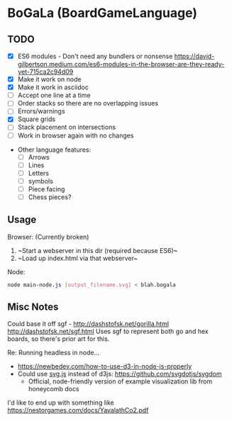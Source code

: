 # BoGaLa (BoardGameLanguage)

## TODO

- [X] ES6 modules - Don't need any bundlers or nonsense https://david-gilbertson.medium.com/es6-modules-in-the-browser-are-they-ready-yet-715ca2c94d09
- [X] Make it work on node
- [X] Make it work in asciidoc
- [ ] Accept one line at a time
- [ ] Order stacks so there are no overlapping issues
- [ ] Errors/warnings
- [X] Square grids
- [ ] Stack placement on intersections
- [ ] Work in browser again with no changes
- Other language features:
  - [ ] Arrows
  - [ ] Lines
  - [ ] Letters
  - [ ] symbols
  - [ ] Piece facing
  - [ ] Chess pieces?

## Usage

Browser: (Currently broken)

1. ~Start a webserver in this dir (required because ES6)~
2. ~Load up index.html via that webserver~

Node:

```sh
node main-node.js [output_filename.svg] < blah.bogala
```

## Misc Notes

Could base it off sgf - http://dashstofsk.net/gorilla.html
http://dashstofsk.net/sgf.html Uses sgf to represent both go and hex boards, so
there's prior art for this.

Re: Running headless in node...

- https://newbedev.com/how-to-use-d3-in-node-js-properly
- Could use [svg.js][svg] instead of d3js: https://github.com/svgdotjs/svgdom
    - Official, node-friendly version of example visualization lib from
      honeycomb docs

I'd like to end up with something like
https://nestorgames.com/docs/YavalathCo2.pdf

[svg]: <https://svgjs.dev/docs/3.0/>

